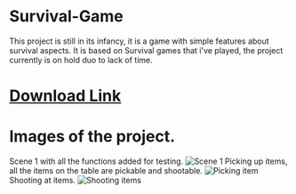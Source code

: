 # Survival-Game
This project is still in its infancy, it is a game with simple features about survival aspects. It is based on Survival games that i've played, the project currently is on hold duo to lack of time.

# [Download Link](https://drive.google.com/open?id=0B4xw2MhDGfxAVnZaeGdodEttZkU)


# Images of the project.
Scene 1 with all the functions added for testing.
![Scene 1](https://i.imgur.com/sRkIWxYg.png)
Picking up items, all the items on the table are pickable and shootable.
![Picking item](https://i.imgur.com/DxrrQbW.png)
Shooting at items.
![Shooting items](https://i.imgur.com/wlJRT4e.png)
